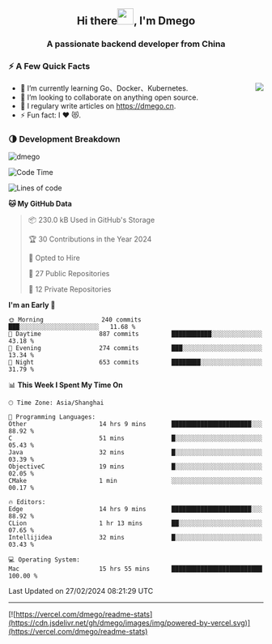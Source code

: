 <h2 align="center">Hi there<img src="https://cdn.jsdelivr.net/gh/dmego/images/img/Hi.gif" height="32" />, I'm Dmego </h2>
<h3 align="center">A passionate backend developer from China</h3>

### ⚡️ A Few Quick Facts

<img align="right" src="https://readme-stats-dmego.vercel.app/api?username=dmego&show_icons=true&icon_color=1573B3&hide_title=true&text_color=718096&bg_color=00000000&hide_border=true"/>

<ul>
    <li> 🌱 I’m currently learning Go、Docker、Kubernetes.</li>
    <li> 👯 I’m looking to collaborate on anything open source.</li>
    <li> 📝 I regulary write articles on <a href="https://dmego.cn">https://dmego.cn</a>.</li>
    <li> ⚡ Fun fact: I ❤️ 😻.</li>
</ul>

### 🌗 Development Breakdown

<img src="https://komarev.com/ghpvc/?username=dmego" alt="dmego" />

<!--START_SECTION:waka-->
![Code Time](http://img.shields.io/badge/Code%20Time-2%2C566%20hrs%2023%20mins-blue)

![Lines of code](https://img.shields.io/badge/From%20Hello%20World%20I%27ve%20Written-685.5%20thousand%20lines%20of%20code-blue)

**🐱 My GitHub Data** 

> 📦 230.0 kB Used in GitHub's Storage 
 > 
> 🏆 30 Contributions in the Year 2024
 > 
> 💼 Opted to Hire
 > 
> 📜 27 Public Repositories 
 > 
> 🔑 12 Private Repositories 
 > 
**I'm an Early 🐤** 

```text
🌞 Morning                240 commits         ███░░░░░░░░░░░░░░░░░░░░░░   11.68 % 
🌆 Daytime                887 commits         ███████████░░░░░░░░░░░░░░   43.18 % 
🌃 Evening                274 commits         ███░░░░░░░░░░░░░░░░░░░░░░   13.34 % 
🌙 Night                  653 commits         ████████░░░░░░░░░░░░░░░░░   31.79 % 
```


📊 **This Week I Spent My Time On** 

```text
🕑︎ Time Zone: Asia/Shanghai

💬 Programming Languages: 
Other                    14 hrs 9 mins       ██████████████████████░░░   88.92 % 
C                        51 mins             █░░░░░░░░░░░░░░░░░░░░░░░░   05.43 % 
Java                     32 mins             █░░░░░░░░░░░░░░░░░░░░░░░░   03.39 % 
ObjectiveC               19 mins             █░░░░░░░░░░░░░░░░░░░░░░░░   02.05 % 
CMake                    1 min               ░░░░░░░░░░░░░░░░░░░░░░░░░   00.17 % 

🔥 Editors: 
Edge                     14 hrs 9 mins       ██████████████████████░░░   88.92 % 
CLion                    1 hr 13 mins        ██░░░░░░░░░░░░░░░░░░░░░░░   07.65 % 
Intellijidea             32 mins             █░░░░░░░░░░░░░░░░░░░░░░░░   03.43 % 

💻 Operating System: 
Mac                      15 hrs 55 mins      █████████████████████████   100.00 % 
```


 Last Updated on 27/02/2024 08:21:29 UTC
<!--END_SECTION:waka-->

---

[![https://vercel.com/dmego/readme-stats](https://cdn.jsdelivr.net/gh/dmego/images/img/powered-by-vercel.svg)](https://vercel.com/dmego/readme-stats)

